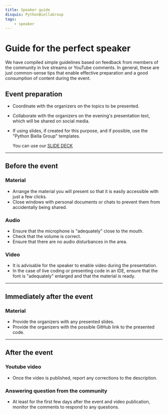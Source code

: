 ```yaml
---
title: Speaker guide
disquis: PythonBiellaGroup
tags:
    - speaker
---
```


# Guide for the perfect speaker

We have compiled simple guidelines based on feedback from members of the community in live streams or YouTube comments. In general, these are just common-sense tips that enable effective preparation and a good consumption of content during the event.

## Event preparation

* Coordinate with the organizers on the topics to be presented.
* Collaborate with the organizers on the evening's presentation text, which will be shared on social media.
* If using slides, if created for this purpose, and if possible, use the "Python Biella Group" templates.
  
     You can use our [SLIDE DECK](https://drive.google.com/drive/folders/1altPHTWz0vCQ-l3WKaewQ8xRVh5sZjGN)

---

## Before the event

### Material

* Arrange the material you will present so that it is easily accessible with just a few clicks.
* Close windows with personal documents or chats to prevent them from accidentally being shared.

### Audio

* Ensure that the microphone is "adequately" close to the mouth.
* Check that the volume is correct.
* Ensure that there are no audio disturbances in the area.

### Video

* It is advisable for the speaker to enable video during the presentation.
* In the case of live coding or presenting code in an IDE, ensure that the font is "adequately" enlarged and that the material is ready.

---

## Immediately after the event

### Material

* Provide the organizers with any presented slides.
* Provide the organizers with the possible GitHub link to the presented code.

---

## After the event

### Youtube video

* Once the video is published, report any corrections to the description.

### Answering question from the community

* At least for the first few days after the event and video publication, monitor the comments to respond to any questions.